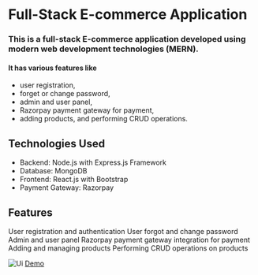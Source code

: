 # Full-Stack E-commerce Application

### This is a full-stack E-commerce application developed using modern web development technologies (MERN).
#### It has various features like 
* user registration, 
* forget or change password, 
* admin and user panel, 
* Razorpay payment gateway for payment, 
* adding products, and performing CRUD operations.

## Technologies Used
* Backend: Node.js with Express.js Framework
* Database: MongoDB
* Frontend: React.js with Bootstrap
* Payment Gateway: Razorpay

## Features
User registration and authentication
User forgot and change password
Admin and user panel
Razorpay payment gateway integration for payment
Adding and managing products
Performing CRUD operations on products

![Ui](https://github.com/krishna5867/Full-Stack-E-commerce-App-MERN/blob/main/Assets/home.png)
[Demo](https://www.youtube.com/watch?v=Gl43w4MvOUM&t=52s)
